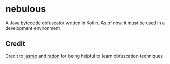 # nebulous
A Java bytecode obfuscator written in Kotlin. As of now, it must be used in a development environment

## Credit
Credit to [jasmo](https://github.com/CalebWhiting/java-asm-obfuscator) and [radon](https://github.com/ItzSomebody/radon) for being helpful to learn obfuscation techniques

